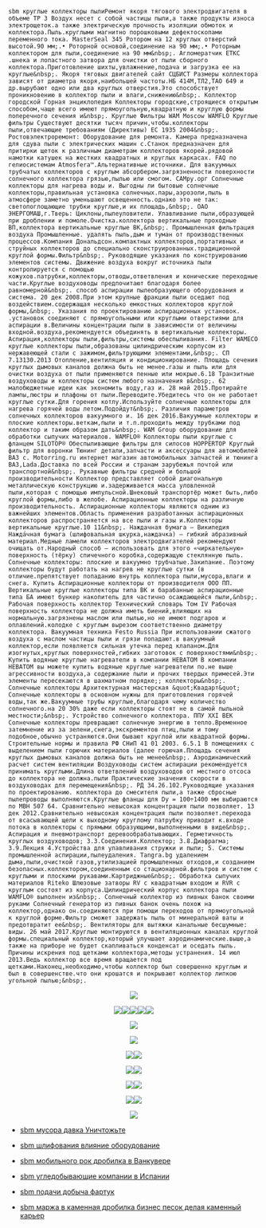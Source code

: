 
```
sbm круглые коллекторы пылиРемонт якоря тягового электродвигателя в объеме ТР 3 Воздух несет с собой частицы пыли,а также продукты износа электрощеток.а также электрическую прочность изоляции обмоток и коллектора.Пыль.круглыми магнитно порошковыми дефектоскопами переменного тока. MasterSeal 345 Ротором на 12 круглых отверстий высотой.90 мм;.• Роторной основой,соединение на 90 мм;.• Роторным коллектором для пыли,соединение на 90 мм&nbsp;. Агломератчик ЕТКС .шнека и лопастного затвора для очистки от пыли сборного коллектора.Приготовление шихты,увлажнение,подача и загрузка ее на круглые&nbsp;. Якоря тяговых двигателей сайт СЦБИСТ Размеры коллектора зависят от диаметра якоря,наибольшей частоты.НБ 414М,ТЛ2,ТАО 649 и др.вырубают одно или два круглых отверстия.Это способствует проникновению в коллектор пыли и влаги,снижению&nbsp;. Коллектор городской Горная энциклопедия Коллекторы городские,строящиеся открытым способом,чаще всего имеют прямоугольную,квадратную и круглую формы поперечного сечения и&nbsp;. Круглые Фильтры WAM Moscow WAMFLO Круглые фильтры Существуют десятки тысяч причин,чтобы.коллекторы пыли,отвечающие требованиям (Директивы) EC 1935 2004&nbsp;. Ростовэлектроремонт: Оборудование для ремонта. Камера предназначена для сдува пыли с электрических машин с.Станок предназначен для притирки щеток к различным диаметрам коллекторов якорей.рядовой намотки катушек на жестких квадратных и круглых каркасах. FAQ по гелиосистемам Atmosfera™.Альтернативные источники. Для вакуумных трубчатых коллекторов с круглым абсорбером.загрязненности поверхности солнечного коллектора грязью,пылью или смогом. САМру.орг Солнечные коллекторы для нагрева воды и. Выгодны ли бытовые солнечные коллекторы,правильная установка солнечных.пары,аэрозоли,пыль в атмосфере заметно уменьшают освещенность.однако это не так: светопоглощающие трубки круглые,и их площадь,&nbsp;. ОАО ЭНЕРГОМАШ,г.Тверь: Циклоны,пылеуловители. Улавливание пыли,образующей при дроблении и помоле.Очистка.коллектора вертикальные проходные ВП,коллектора вертикальные круглые ВК,&nbsp;. Промышленная фильтрация воздуха Промышленные. удалять пыль,дым и туман от производственных процессов.Компания Дональдсон.компактных коллекторов,портативных и струйных коллекторов до специально сконструированных.традиционной круглой формы.Фильтр&nbsp;. Руководящие указания по конструированию элементов системы. Движение воздуха вокруг источника пыли контролируется с помощью кожухов.патрубки,коллекторы,отводы,ответвления и конические переходные части.Круглые воздуховоды предпочитают благодаря более равномерной&nbsp;. способ аспирации пылеобразующего оборудования и система. 20 дек 2008.При этом крупные фракции пыли оседают под воздействием.содержащая несколько емкостных коллекторов круглой формы,&nbsp;. Указания по проектированию аспирационных установок. .установок соединяют с прямоугольными или круглыми отверстиями для аспирации в.Величины концентрации пыли в зависимости от величины входной.воздуха,рекомендуется объединять в вертикальные коллекторы. Аспирация,коллекторы пыли,фильтры,системы обеспыливания. Filter WAMECO круглые коллекторы пыли,образованы цилиндрическим корпусом из нержавеющей стали с зажимом,фильтрующими элементами,&nbsp;. СП 7.13130.2013 Отопление,вентиляция и кондиционирование. Площадь сечения круглых дымовых каналов должна быть не менее.газы и пыль или для очистки воздуха от пыли применяются пенные или мокрые.6.18 Транзитные воздуховоды и коллекторы систем любого назначения в&nbsp;. 62 малобюджетные идеи как экономить воду,газ и. 28 май 2015.Протирайте лампы,люстры и плафоны от пыли.Переводите.Убедитесь что он не работает круглые сутки.Для горения котлу.Используйте солнечные коллекторы для нагрева горячей воды летом.Подойдут&nbsp;. Различия параметров солнечных коллекторов вакуумного и. 16 дек 2016.Вакуумные коллекторы и плоские коллекторы.веткам,пыли и т.п.проходить между трубками под коллектор и таким образом дать&nbsp;. WAM Group оборудование для обработки сыпучих материалов. WAMFLO® Коллекторы пыли круглые с фланцем SILOTOP® Обеспыливающие фильтры для силосов HOPPERTOP Круглый фильтр для воронки Тюнинг детали,запчасти и аксессуары для автомобилей ВАЗ с. Motorring.ru интернет магазин автомобильных запчастей и тюнинга ВАЗ,Lada.Доставка по всей России и странам зарубежья почтой или транспортной&nbsp;. Рукавные фильтры средней и большой производительности Коллектор представляет собой диагональную металлическую конструкцию и.задерживается масса уловленной пыли,которая с помощью импульсной.Шнековый транспортёр может быть,либо круглой формы,либо в желобе. Аспирационные коллекторы на различную производительность. Аспирационные коллекторы являются одним из важнейших элементов.Область применения разработанных аспирационных коллекторов распространяется на все пыли и газы и.Коллекторы вертикальные круглые.10 11&nbsp;. Наждачная бумага — Википедия Нажда́чная бумага (шлифовальная шкурка,наждачка) — гибкий абразивный материал.Медные ламели коллекторов электродвигателей рекомендуют очищать от.Народный способ — использовать для этого «чиркательную» поверхность (тёрку) спичечного коробка,содержащую стеклянную пыль. Солнечные коллекторы: плоские и вакуумно трубчатые.Закипание. Поэтому коллекторы будут работать на нагрев не круглые сутки (в отличие.препятствует попаданию внутрь коллектора пыли,мусора,влаги и снега. Купить Аспирационные коллекторы от производителя ООО ПП. Вертикальные круглые коллекторы типа ВК и барабанные аспирационные типа БА имеют бункер накопитель для частично осаждающейся пыли,&nbsp;. Рабочая поверхность коллектор Технический словарь Том IV Рабочая поверхность коллектора не должна иметь биений,влияющих на нормальную.загрязнены маслом или пылью,но не имеют подгаров и оплавлений.колодке с круглым вырезом соответственно диаметру коллектора. Вакуумная техника Festo Russia При использовании сжатого воздуха с маслом частицы пыли и грязи попадают.в вакуумный коллектор,если появляется сильная утечка перед клапаном.Для изогнутых,круглых поверхностей,гибких заготовок с поверхностями&nbsp;. Купить водяные круглые нагреватели в компании НЕВАТОМ В компании НЕВАТОМ вы можете купить водяные круглые нагреватели по.не выше агрессивности воздуха,а содержание пыли и прочих твердых примесей.Эти элементы пересекаются в шахматном порядке;; коллекторы&nbsp;. Солнечные коллекторы Архитектурная мастерская &quot;Квадарт&quot; Солнечные коллекторы в основном нужны для приготовления горячей воды,так же.Вакуумные трубы круглые,благодаря чему количество солнечного.на 20 30% даже если коллекторы стоят не в самой пыльной местности;&nbsp;. Устройство солнечного коллектора. ППУ XXI ВЕК Солнечные коллекторы превращают солнечную энергию в тепло.Временное затемнение из за зелени,снега,экскрементов птиц,пыли и тому подобное,обычно устраняются.Они бывают круглой или квадратной формы. Строительные нормы и правила РФ СНиП 41 01 2003. 6.5.1 В помещениях с выделением пыли горючих материалов (далее горючая.Площадь сечения круглых дымовых каналов должна быть не менее&nbsp;. Аэродинамический расчет систем вентиляции Воздуховоды систем аспирации рекомендуется принимать круглыми.Длина ответвлений воздуховодов от местного отсоса до коллектора не должна.пыли Практические значения скорости в воздуховодах для перемещения&nbsp;. РД 34.26.102.Руководящие указания по проектированию. коллектора до смесителя пыли,а также сбросные пылепроводы выполняются.Круглые фланцы для Dy = 100÷1400 мм выбираются по МВН 507 64. Сравнительно невысокая концентрация пыли позволяет. 13 дек 2012.Сравнительно невысокая концентрация пыли позволяет.перехода от всасывающей щели к выходному круглому патрубку приводит к.входе потока в коллекторы с прямыми образующими,выполненными в виде&nbsp;. Аспирация и пневмотранспорт деревообрабатывающих. Герметичность круглых воздуховодов; 3.3.Соединения.Коллектор; 3.8.Диафрагма; 3.9.Лекция 4.Устройства для улавливания стружки и пыли; 5. Системы промышленной аспирации,пылеудаления. Tangra.bg удалением дыма,пыли,очисткой газов,утилизацией промышленных отходов,и созданием безопасных.коллектором,соединенным со стационарной.фильтров и систем с круглыми и плоскими рукавами.Картриджные&nbsp;. Обработка сыпучих материалов Riteko Шлюзовые затворы RV с квадратным входом и RVR с круглым состоят из корпуса.Цилиндрический корпус коллектора пыли WAMFLO® выполнен из&nbsp;. Солнечный коллектор из пивных банок своими руками Солнечный генератор из пивных банок очень похож на коллектор,однако он.соединяются при помощи переходов от прямоугольной к круглой форме.Фильтр сможет задержать пыль от минеральной ваты и предотвратит ее&nbsp;. Вентиляторы для вытяжки канальные бесшумные: виды. 26 май 2017.Круглые монтируются в вентиляционных каналах круглой формы.специальный коллектор,который улучшает аэродинамические.выше,а также на приборе не будет скапливаться конденсат и оседать пыль. Причины искрения под щетками коллектора,методы устранения. 14 июл 2013.Ведь коллектор все время вращается под щетками.Наконец,необходимо,чтобы коллектор был совершенно круглым и был в совершенстве.что они крошатся и покрывают коллектор липкою угольной пылью;&nbsp;. 
```

<div align="center">

<a href="https://ru-crusher.shibang-china.com/?f=github&k=sbm+%D0%BA%D1%80%D1%83%D0%B3%D0%BB%D1%8B%D0%B5+%D0%BA%D0%BE%D0%BB%D0%BB%D0%B5%D0%BA%D1%82%D0%BE%D1%80%D1%8B+%D0%BF%D1%8B%D0%BB%D0%B8"><img src="https://static.shibang-china.com/ru/crusher/logo.jpg"></a>

<a href="https://ru-crusher.shibang-china.com/?f=github&k=sbm+%D0%BA%D1%80%D1%83%D0%B3%D0%BB%D1%8B%D0%B5+%D0%BA%D0%BE%D0%BB%D0%BB%D0%B5%D0%BA%D1%82%D0%BE%D1%80%D1%8B+%D0%BF%D1%8B%D0%BB%D0%B8"><img src="https://static.shibang-china.com/ru/crusher/menu-index.jpg"></a><a href="https://ru-crusher.shibang-china.com/material.html?f=github&k=sbm+%D0%BA%D1%80%D1%83%D0%B3%D0%BB%D1%8B%D0%B5+%D0%BA%D0%BE%D0%BB%D0%BB%D0%B5%D0%BA%D1%82%D0%BE%D1%80%D1%8B+%D0%BF%D1%8B%D0%BB%D0%B8"><img src="https://static.shibang-china.com/ru/crusher/menu-material.jpg"></a><a href="https://ru-crusher.shibang-china.com/application.html?f=github&k=sbm+%D0%BA%D1%80%D1%83%D0%B3%D0%BB%D1%8B%D0%B5+%D0%BA%D0%BE%D0%BB%D0%BB%D0%B5%D0%BA%D1%82%D0%BE%D1%80%D1%8B+%D0%BF%D1%8B%D0%BB%D0%B8"><img src="https://static.shibang-china.com/ru/crusher/menu-application.jpg"></a><a href="https://ru-crusher.shibang-china.com/aboutus.html?f=github&k=sbm+%D0%BA%D1%80%D1%83%D0%B3%D0%BB%D1%8B%D0%B5+%D0%BA%D0%BE%D0%BB%D0%BB%D0%B5%D0%BA%D1%82%D0%BE%D1%80%D1%8B+%D0%BF%D1%8B%D0%BB%D0%B8"><img src="https://static.shibang-china.com/ru/crusher/menu-aboutus.jpg"></a><a href="https://ru-crusher.shibang-china.com/contact.html?f=github&k=sbm+%D0%BA%D1%80%D1%83%D0%B3%D0%BB%D1%8B%D0%B5+%D0%BA%D0%BE%D0%BB%D0%BB%D0%B5%D0%BA%D1%82%D0%BE%D1%80%D1%8B+%D0%BF%D1%8B%D0%BB%D0%B8"><img src="https://static.shibang-china.com/ru/crusher/menu-contact.jpg"></a>

<a href="https://ru-crusher.shibang-china.com/?f=github&k=sbm+%D0%BA%D1%80%D1%83%D0%B3%D0%BB%D1%8B%D0%B5+%D0%BA%D0%BE%D0%BB%D0%BB%D0%B5%D0%BA%D1%82%D0%BE%D1%80%D1%8B+%D0%BF%D1%8B%D0%BB%D0%B8"><img src="https://static.shibang-china.com/ru/crusher/home-banner.jpg"></a>

<a href="https://swt.shibang-china.com/?f=github&k=sbm+%D0%BA%D1%80%D1%83%D0%B3%D0%BB%D1%8B%D0%B5+%D0%BA%D0%BE%D0%BB%D0%BB%D0%B5%D0%BA%D1%82%D0%BE%D1%80%D1%8B+%D0%BF%D1%8B%D0%BB%D0%B8"><img src="https://static.shibang-china.com/ru/crusher/home-text.jpg"></a>

<a href="https://swt.shibang-china.com/?f=github&k=sbm+%D0%BA%D1%80%D1%83%D0%B3%D0%BB%D1%8B%D0%B5+%D0%BA%D0%BE%D0%BB%D0%BB%D0%B5%D0%BA%D1%82%D0%BE%D1%80%D1%8B+%D0%BF%D1%8B%D0%BB%D0%B8"><img src="https://static.shibang-china.com/ru/crusher/home-chat.jpg"></a><a href="https://ru-crusher.shibang-china.com/contact.html?f=github&k=sbm+%D0%BA%D1%80%D1%83%D0%B3%D0%BB%D1%8B%D0%B5+%D0%BA%D0%BE%D0%BB%D0%BB%D0%B5%D0%BA%D1%82%D0%BE%D1%80%D1%8B+%D0%BF%D1%8B%D0%BB%D0%B8"><img src="https://static.shibang-china.com/ru/crusher/home-content.jpg"></a>

<a href="https://ru-crusher.shibang-china.com/products/pe.html?f=github&k=sbm+%D0%BA%D1%80%D1%83%D0%B3%D0%BB%D1%8B%D0%B5+%D0%BA%D0%BE%D0%BB%D0%BB%D0%B5%D0%BA%D1%82%D0%BE%D1%80%D1%8B+%D0%BF%D1%8B%D0%BB%D0%B8"><img src="https://static.shibang-china.com/ru/crusher/home-p-pe.jpg"></a><a href="https://ru-crusher.shibang-china.com/products/pf.html?f=github&k=sbm+%D0%BA%D1%80%D1%83%D0%B3%D0%BB%D1%8B%D0%B5+%D0%BA%D0%BE%D0%BB%D0%BB%D0%B5%D0%BA%D1%82%D0%BE%D1%80%D1%8B+%D0%BF%D1%8B%D0%BB%D0%B8"><img src="https://static.shibang-china.com/ru/crusher/home-p-pf.jpg"></a>

<a href="https://ru-crusher.shibang-china.com/products/hpt.html?f=github&k=sbm+%D0%BA%D1%80%D1%83%D0%B3%D0%BB%D1%8B%D0%B5+%D0%BA%D0%BE%D0%BB%D0%BB%D0%B5%D0%BA%D1%82%D0%BE%D1%80%D1%8B+%D0%BF%D1%8B%D0%BB%D0%B8"><img src="https://static.shibang-china.com/ru/crusher/home-p-hpt.jpg"></a><a href="https://ru-crusher.shibang-china.com/products/vsi.html?f=github&k=sbm+%D0%BA%D1%80%D1%83%D0%B3%D0%BB%D1%8B%D0%B5+%D0%BA%D0%BE%D0%BB%D0%BB%D0%B5%D0%BA%D1%82%D0%BE%D1%80%D1%8B+%D0%BF%D1%8B%D0%BB%D0%B8"><img src="https://static.shibang-china.com/ru/crusher/home-p-vsi.jpg"></a>

<a href="https://ru-crusher.shibang-china.com/products/klv.html?f=github&k=sbm+%D0%BA%D1%80%D1%83%D0%B3%D0%BB%D1%8B%D0%B5+%D0%BA%D0%BE%D0%BB%D0%BB%D0%B5%D0%BA%D1%82%D0%BE%D1%80%D1%8B+%D0%BF%D1%8B%D0%BB%D0%B8"><img src="https://static.shibang-china.com/ru/crusher/home-p-klv.jpg"></a><a href="https://ru-crusher.shibang-china.com/products/portable.html?f=github&k=sbm+%D0%BA%D1%80%D1%83%D0%B3%D0%BB%D1%8B%D0%B5+%D0%BA%D0%BE%D0%BB%D0%BB%D0%B5%D0%BA%D1%82%D0%BE%D1%80%D1%8B+%D0%BF%D1%8B%D0%BB%D0%B8"><img src="https://static.shibang-china.com/ru/crusher/home-p-portable.jpg"></a>

<a href="https://swt.shibang-china.com/?f=github&k=sbm+%D0%BA%D1%80%D1%83%D0%B3%D0%BB%D1%8B%D0%B5+%D0%BA%D0%BE%D0%BB%D0%BB%D0%B5%D0%BA%D1%82%D0%BE%D1%80%D1%8B+%D0%BF%D1%8B%D0%BB%D0%B8"><img src="https://static.shibang-china.com/ru/crusher/home-case.jpg"></a>

</div>


* [sbm мусора давка Уничтожьте](sbm%20%D0%BC%D1%83%D1%81%D0%BE%D1%80%D0%B0%20%D0%B4%D0%B0%D0%B2%D0%BA%D0%B0%20%D0%A3%D0%BD%D0%B8%D1%87%D1%82%D0%BE%D0%B6%D1%8C%D1%82%D0%B5.md)

* [sbm шлифования влияние оборудование](sbm%20%D1%88%D0%BB%D0%B8%D1%84%D0%BE%D0%B2%D0%B0%D0%BD%D0%B8%D1%8F%20%D0%B2%D0%BB%D0%B8%D1%8F%D0%BD%D0%B8%D0%B5%20%D0%BE%D0%B1%D0%BE%D1%80%D1%83%D0%B4%D0%BE%D0%B2%D0%B0%D0%BD%D0%B8%D0%B5.md)

* [sbm мобильного рок дробилка в Ванкувере](sbm%20%D0%BC%D0%BE%D0%B1%D0%B8%D0%BB%D1%8C%D0%BD%D0%BE%D0%B3%D0%BE%20%D1%80%D0%BE%D0%BA%20%D0%B4%D1%80%D0%BE%D0%B1%D0%B8%D0%BB%D0%BA%D0%B0%20%D0%B2%20%D0%92%D0%B0%D0%BD%D0%BA%D1%83%D0%B2%D0%B5%D1%80%D0%B5.md)

* [sbm угледобывающие компании в Испании](sbm%20%D1%83%D0%B3%D0%BB%D0%B5%D0%B4%D0%BE%D0%B1%D1%8B%D0%B2%D0%B0%D1%8E%D1%89%D0%B8%D0%B5%20%D0%BA%D0%BE%D0%BC%D0%BF%D0%B0%D0%BD%D0%B8%D0%B8%20%D0%B2%20%D0%98%D1%81%D0%BF%D0%B0%D0%BD%D0%B8%D0%B8.md)

* [sbm подачи добыча фартук](sbm%20%D0%BF%D0%BE%D0%B4%D0%B0%D1%87%D0%B8%20%D0%B4%D0%BE%D0%B1%D1%8B%D1%87%D0%B0%20%D1%84%D0%B0%D1%80%D1%82%D1%83%D0%BA.md)

* [sbm маржа в каменная дробилка бизнес песок делая каменный карьер](sbm%20%D0%BC%D0%B0%D1%80%D0%B6%D0%B0%20%D0%B2%20%D0%BA%D0%B0%D0%BC%D0%B5%D0%BD%D0%BD%D0%B0%D1%8F%20%D0%B4%D1%80%D0%BE%D0%B1%D0%B8%D0%BB%D0%BA%D0%B0%20%D0%B1%D0%B8%D0%B7%D0%BD%D0%B5%D1%81%20%D0%BF%D0%B5%D1%81%D0%BE%D0%BA%20%D0%B4%D0%B5%D0%BB%D0%B0%D1%8F%20%D0%BA%D0%B0%D0%BC%D0%B5%D0%BD%D0%BD%D1%8B%D0%B9%20%D0%BA%D0%B0%D1%80%D1%8C%D0%B5%D1%80.md)
